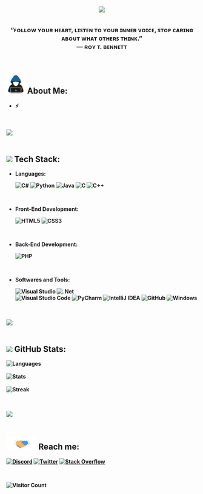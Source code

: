  <!-- This is a ✨ special ✨ repository because its `README.md` (this file) appears on my GitHub profile. -->
<h1 align="center">
  <p align="center"> <a href="https://github.com/DenverCoder1/readme-typing-svg"><img src="https://readme-typing-svg.herokuapp.com?font=Time+New+Roman&color=cyan&size=25&center=true&vCenter=true&width=600&height=100&lines=Hello+World!;I+AM+DvNET;aka+shinzo."> </a>
  </p>
</h1>


<h3 align="center">“ꜰᴏʟʟᴏᴡ ʏᴏᴜʀ ʜᴇᴀʀᴛ, ʟɪꜱᴛᴇɴ ᴛᴏ ʏᴏᴜʀ ɪɴɴᴇʀ ᴠᴏɪᴄᴇ, ꜱᴛᴏᴘ ᴄᴀʀɪɴɢ ᴀʙᴏᴜᴛ ᴡʜᴀᴛ ᴏᴛʜᴇʀꜱ ᴛʜɪɴᴋ.”
 <br> ― ʀᴏʏ ᴛ. ʙᴇɴɴᴇᴛᴛ</h3>
<br>


## <picture><img src = "https://github.com/0xAbdulKhalid/0xAbdulKhalid/raw/main/assets/mdImages/about_me.gif" width = 50px></picture> <b> About Me:
* ⚡ 

<br><br>
<img src="https://user-images.githubusercontent.com/73097560/115834477-dbab4500-a447-11eb-908a-139a6edaec5c.gif">
<br><br>



## <img src="https://media2.giphy.com/media/QssGEmpkyEOhBCb7e1/giphy.gif?cid=ecf05e47a0n3gi1bfqntqmob8g9aid1oyj2wr3ds3mg700bl&rid=giphy.gif" width ="25"> <b> Tech Stack:
<p align="center">

- **Languages**:
  
    ![C#](https://img.shields.io/badge/c%23-%23239120.svg?style=for-the-badge&logo=c-sharp&logoColor=white)
    ![Python](https://img.shields.io/badge/Python%20-%2314354C.svg?style=for-the-badge&logo=python&logoColor=white)
    ![Java](https://img.shields.io/badge/java-%23ED8B00.svg?style=for-the-badge&logo=openjdk&logoColor=white)
    ![C](https://img.shields.io/badge/C%20-%232370ED.svg?style=for-the-badge&logo=c&logoColor=white)
    ![C++](https://img.shields.io/badge/c++-%2300599C.svg?style=for-the-badge&logo=c%2B%2B&logoColor=white)
  
<br>   

- **Front-End Development**:

   ![HTML5](https://img.shields.io/badge/HTML5%20-%23E34F26.svg?style=for-the-badge&logo=html5&logoColor=white)
   ![CSS3](https://img.shields.io/badge/CSS%20-%231572B6.svg?style=for-the-badge&logo=css3&logoColor=white)

<br>

- **Back-End Development**:

   ![PHP](https://img.shields.io/badge/php-%23777BB4.svg?style=for-the-badge&logo=php&logoColor=white)

<br>
 
- **Softwares and Tools**:
  
    ![Visual Studio](https://img.shields.io/badge/Visual%20Studio-5C2D91.svg?style=for-the-badge&logo=visual-studio&logoColor=white)
    ![.Net](https://img.shields.io/badge/.NET-5C2D91?style=for-the-badge&logo=.net&logoColor=white)   
    ![Visual Studio Code](https://img.shields.io/badge/Visual%20Studio%20Code-0078d7.svg?style=for-the-badge&logo=visual-studio-code&logoColor=white)
    ![PyCharm](https://img.shields.io/badge/pycharm-143?style=for-the-badge&logo=pycharm&logoColor=black&color=black&labelColor=green)
    ![IntelliJ IDEA](https://img.shields.io/badge/IntelliJIDEA-000000.svg?style=for-the-badge&logo=intellij-idea&logoColor=white)
   ![GitHub](https://img.shields.io/badge/github-%23121011.svg?style=for-the-badge&logo=github&logoColor=white)
   ![Windows](https://img.shields.io/badge/Windows-0078D6?style=for-the-badge&logo=windows&logoColor=white)

</p>

<br><br>
<img src="https://user-images.githubusercontent.com/73097560/115834477-dbab4500-a447-11eb-908a-139a6edaec5c.gif">
<br><br>



## <img src="https://media.giphy.com/media/iY8CRBdQXODJSCERIr/giphy.gif" width="35"><b> GitHub Stats:
 ![Languages](https://github-readme-stats.vercel.app/api/top-langs/?username=Pahasara&theme=midnight-purple&hide_border=true&include_all_commits=false&count_private=false&layout=compact) <br> <br>
![Stats](https://github-readme-stats.vercel.app/api?username=Pahasara&theme=midnight-purple&hide_border=true&include_all_commits=false&count_private=false) <br> <br>
![Streak](https://github-readme-streak-stats.herokuapp.com/?user=Pahasara&theme=midnight-purple&hide_border=true)

<br><br>
<img src="https://user-images.githubusercontent.com/73097560/115834477-dbab4500-a447-11eb-908a-139a6edaec5c.gif">
<br><br>



## <img src="https://github.com/0xAbdulKhalid/0xAbdulKhalid/raw/main/assets/mdImages/handshake.gif" width ="80"> <b> Reach me:
[![Discord](https://img.shields.io/badge/Discord-%235865F2.svg?style=for-the-badge&logo=discord&logoColor=white)](https://discord.com/users/1083102293496451108) [![Twitter](https://img.shields.io/badge/Twitter-%231DA1F2.svg?style=for-the-badge&logo=Twitter&logoColor=white)](https://twitter.com/PahasaraDv) [![Stack Overflow](https://img.shields.io/badge/-Stackoverflow-FE7A16?style=for-the-badge&logo=stack-overflow&logoColor=white)](https://stackoverflow.com/users/12632079) 

<br>

![Visitor Count](https://komarev.com/ghpvc/?username=Pahasara&color=blue) 

<!-- Proudly created with GPRM ( https://gprm.itsvg.in ) -->
